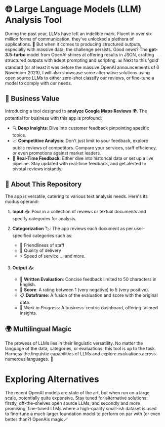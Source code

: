 # 🌐 Large Language Models (LLM) Analysis Tool

During the past year, LLMs have left an indelible mark. Fluent in over six million forms of communication, they've unlocked a plethora of applications. 🚀 But when it comes to producing structured outputs, especially with massive data, the challenge persists. Good news? The **gpt-3.5-turbo** model from OpenAI shines at offering results in JSON, crafting structured outputs with adept prompting and scripting. 📊 Next to this 'gold' standard (or at least it was before the massive OpenAI announcements of 6 November 2023), I will also showcase some alternative solutions using open source LLMs to either zero-shot classify our reviews, or fine-tune a model to comply with our needs.

## 💼 Business Value

Introducing a tool designed to **analyze Google Maps Reviews** 🌍. The potential for business with this app is profound:

- 🔍 **Deep Insights**: Dive into customer feedback pinpointing specific topics.
- 📈 **Competitive Analysis**: Don't just limit to your feedback, explore public reviews of competitors. Compare your services, staff efficiency, or even promotions against market leaders.
- 📡 **Real-Time Feedback**: Either dive into historical data or set up a live pipeline. Stay updated with real-time feedback, and get alerted to pivotal reviews instantly.

## 📝 About This Repository

The app is versatile, catering to various text analysis needs. Here's its modus operandi:

1. **Input** 📥: Pour in a collection of reviews or textual documents and specify categories for analysis.
2. **Categorization** 🏷️: The app reviews each document as per user-specified categories such as:
   - 🤝 Friendliness of staff
   - 🚚 Quality of delivery
   - ⚡ Speed of service
   ... and more.
   
3. **Output** 📤:
   - 📜 **Written Evaluation**: Concise feedback limited to 50 characters in English.
   - 🌟 **Score**: A rating between 1 (very negative) to 5 (very positive).
   - 📋 **Dataframe**: A fusion of the evaluation and score with the original data.
   - 🚧 *Work in Progress*: A business-centric dashboard, offering tailored insights.

## 🌍 Multilingual Magic

The prowess of LLMs lies in their linguistic versatility. No matter the language of the data, categories, or evaluations, this tool is up to the task. Harness the linguistic capabilities of LLMs and explore evaluations across numerous languages. 💬

# Exploring Alternatives

The recent OpenAI models are state of the art, but when run on a large scale, potentially quite expensive. Stay tuned for alternative solutions: firstly, off-the-shelves open source LLMs; and secondly and more promising, fine-tuned LLMs where a high-quality small-ish dataset is used to fine-tune a much larger foundation model to perform on par with (or even better than?) OpenAIs magic🪄
